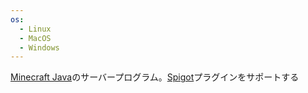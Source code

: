 ```yaml
---
os:
  - Linux
  - MacOS
  - Windows
---
```

[Minecraft Java](Minecraft%20Java.md)のサーバープログラム。[Spigot](Spigot.md)プラグインをサポートする